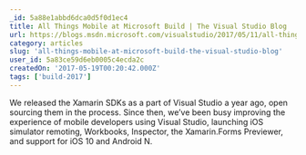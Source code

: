 ```yaml
---
_id: 5a88e1abbd6dca0d5f0d1ec4
title: All Things Mobile at Microsoft Build | The Visual Studio Blog
url: https://blogs.msdn.microsoft.com/visualstudio/2017/05/11/all-things-mobile-at-microsoft-build/
category: articles
slug: 'all-things-mobile-at-microsoft-build-the-visual-studio-blog'
user_id: 5a83ce59d6eb0005c4ecda2c
createdOn: '2017-05-19T00:20:42.000Z'
tags: ['build-2017']
---
```


We released the Xamarin SDKs as a part of Visual Studio a year ago, open sourcing them in the process. Since then, we’ve been busy improving the experience of mobile developers using Visual Studio, launching iOS simulator remoting, Workbooks, Inspector, the Xamarin.Forms Previewer, and support for iOS 10 and Android N.
